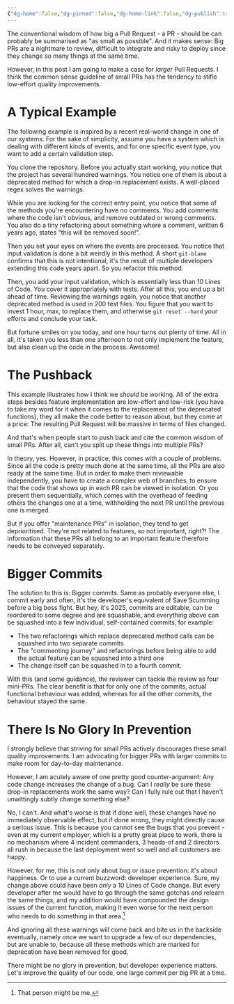 ```yaml
---
{"dg-home":false,"dg-pinned":false,"dg-home-link":false,"dg-publish":true,"type":"post","disabled rules":["header-increment","yaml-title","yaml-title-alias","file-name-heading"],"title":"Bigger PRs, Larger Commits","dg-permalink":"bigger-prs-larger-commits/","created-date":"2025-03-24T20:58:22","aliases":["Bigger PRs, Larger Commits"],"linter-yaml-title-alias":"Bigger PRs, Larger Commits","updated-date":"2025-05-05T17:44:22","tags":["engineering"],"dg-path":"bigger-prs-larger-commits.md","permalink":"/bigger-prs-larger-commits/","dgPassFrontmatter":true,"created":"2025-03-24T20:58:22","updated":"2025-05-05T17:44:22"}
---
```



The conventional wisdom of how big a Pull Request - a PR - should be can probably be summarised as "as small as possible". And it makes sense: Big PRs are a nightmare to review, difficult to integrate and risky to deploy since they change so many things at the same time.

However, in this post I am going to make a case for _larger_ Pull Requests. I think the common sense guideline of small PRs has the tendency to stifle low-effort quality improvements.

# A Typical Example
The following example is inspired by a recent real-world change in one of our systems. For the sake of simplicity, assume you have a system which is dealing with different kinds of events, and for one specific event type, you want to add a certain validation step.

You clone the repository. Before you actually start working, you notice that the project has several hundred warnings. You notice one of them is about a deprecated method for which a drop-in replacement exists. A well-placed regex solves the warnings.

While you are looking for the correct entry point, you notice that some of the methods you're encountering have no comments. You add comments where the code isn't obvious, and remove outdated or wrong comments. You also do a tiny refactoring about something where a comment, written 6 years ago, states "this will be removed soon!".

Then you set your eyes on where the events are processed. You notice that input validation is done a bit weirdly in this method. A short `git-blame` confirms  that this is not intentional, it's the result of multiple developers extending this code years apart. So you refactor this method.

Then, you add your input validation, which is essentially less than 10 Lines of Code. You cover it appropriately with tests. After all this, you end up a bit ahead of time. Reviewing the warnings again, you notice that another deprecated method is used in 200 test files.  You figure that you want to invest 1 hour, max, to replace them, and otherwise `git reset --hard` your efforts and conclude your task.

But fortune smiles on you today, and one hour turns out plenty of time. All in all, it's taken you less than one afternoon to not only implement the feature, but also clean up the code in the process. Awesome!

# The Pushback
This example illustrates how I think we _should_ be working. All of the extra steps besides feature implementation are low-effort and low-risk (you have to take my word for it when it comes to the replacement of the deprecated functions), they all make the code better to reason about, but they come at a price: The resulting Pull Request will be massive in terms of files changed.

And that's when people start to push back and cite the common wisdom of small PRs. After all, can't you split up these things into multiple PRs?

In theory, yes. However, in practice, this comes with a couple of problems. Since all the code is pretty much done at the same time, all the PRs are also ready at the same time. But in order to make them reviewable independently, you have to create a complex web of branches, to ensure that the code that shows up in each PR can be viewed in isolation. Or you present them sequentially, which comes with the overhead of feeding others the changes one at a time, withholding the next PR until the previous one is merged.

But if you offer "maintenance PRs" in isolation, they tend to get deprioritised. They're not related to features, so not important, right?! The information that these PRs all belong to an important feature therefore needs to be conveyed separately.

# Bigger Commits
The solution to this is: Bigger commits. Same as probably everyone else, I commit early and often, it's the developer's equivalent of Save Scumming before a big boss fight. But hey, it's 2025, commits are editable, can be reordered to some degree and  are squashable, and everything above can be squashed into a few individual, self-contained commits, for example:

- The two refactorings which replace deprecated method calls can be squashed into two separate commits
- The "commenting journey" and refactorings before being able to add the actual feature can be squashed into a third one
- The change itself can be squashed in to a fourth commit.

With this (and some guidance), the reviewer can tackle the review as four mini-PRs. The clear benefit is that for only one of the commits, actual functional behaviour was added, whereas for all the other commits, the behaviour stayed the same.

# There Is No Glory In Prevention
I strongly believe that striving for small PRs actively discourages these small quality improvements. I am advocating for bigger PRs with larger commits to make room for day-to-day maintenance.

However, I am acutely aware of one pretty good counter-argument: Any code change increases the change of a bug. Can I _really_ be sure these drop-in replacements work the same way? Can I fully rule out that I haven't unwittingly subtly change something else?

No, I can't. And what's worse is that if done well, these changes have no immediately observable effect, but if done wrong, they might directly cause a serious issue. This is because you cannot see the bugs that you prevent - even at my current employer, which is a pretty great place to work, there is no mechanism where 4 incident commanders, 3 heads-of and 2 directors all rush in because the last deployment went so well and all customers are happy.

However, for me, this is not only about bug or issue prevention: it's about happiness. Or to use a current buzzword: developer experience. Sure, my change above could have been _only_ a 10 Lines of Code change. But every developer after me would have to go through the same gotchas and relearn the same things, and my addition would have compounded the design issues of the current function, making it even worse for the next person who needs to do something in that area.[^1]

And ignoring all these warnings will come back and bite us in the backside eventually, namely once we want to upgrade a few of our dependencies, but are unable to, because all these methods which are marked for deprecation have been removed for good.

There might be no glory in prevention, but developer experience matters. Let's improve the quality of our code, one large commit per big PR at a time.

[^1]: That person might be me.
